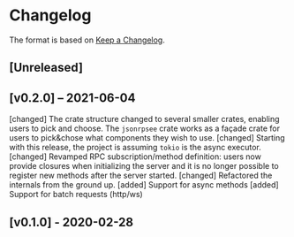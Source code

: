 # Changelog

The format is based on [Keep a Changelog].

[Keep a Changelog]: http://keepachangelog.com/en/1.0.0/

## [Unreleased]

## [v0.2.0] – 2021-06-04
[changed] The crate structure changed to several smaller crates, enabling users to pick and choose. The `jsonrpsee` crate works as a façade crate for users to pick&chose what components they wish to use.
[changed] Starting with this release, the project is assuming `tokio` is the async executor.
[changed] Revamped RPC subscription/method definition: users now provide closures when initializing the server and it is no longer possible to register new methods after the server started.
[changed] Refactored the internals from the ground up.
[added] Support for async methods
[added] Support for batch requests (http/ws)

## [v0.1.0] - 2020-02-28
